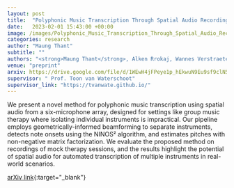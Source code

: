 ```yaml
---
layout: post
title:  "Polyphonic Music Transcription Through Spatial Audio Recording"
date:   2023-02-01 15:43:00 +00:00
image: /images/Polyphonic_Music_Transcription_Through_Spatial_Audio_Recording.png
categories: research
author: "Maung Thant"
subtitle: ""
authors: "<strong>Maung Thant</strong>, Alken Rrokaj, Wannes Verstraeten, Kerem Okyay, Fatjon Barci, Arina Epure, Bram Cuyx, Randall Ali, Toon van Waterschoot"
venue: "preprint"
arxiv: https://drive.google.com/file/d/1WEwH4jFPeye1p_hEkwuN9Eu9sf9clN5d/view?usp=drive_link
supervisor: " Prof. Toon van Waterschoot"
supervisor_link: "https://tvanwate.github.io/"
---
```


We present a novel method for polyphonic music transcription using spatial audio from a six-microphone array, designed for settings like group music therapy where isolating individual instruments is impractical. Our pipeline employs geometrically-informed beamforming to separate instruments, detects note onsets using the NINOS² algorithm, and estimates pitches with non-negative matrix factorization. We evaluate the proposed method on recordings of mock therapy sessions, and the results highlight the potential of spatial audio for automated transcription of multiple instruments in real-world scenarios.

[arXiv link](https://drive.google.com/file/d/1WEwH4jFPeye1p_hEkwuN9Eu9sf9clN5d/view?usp=drive_link){:target="_blank"}
